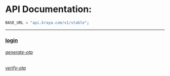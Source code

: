 # API Documentation:

```dart
BASE_URL = "api.kraya.com/v1/stable";
```

---

### [login](https://github.com/Omar-Khaium/kraya/blob/main/data/remote/login)

###### [generate-otp](https://github.com/Omar-Khaium/kraya/blob/main/data/remote/login/generate-otp/README.md)

###### [verify-otp](https://github.com/Omar-Khaium/kraya/blob/main/data/remote/login/verify-otp/README.md)
